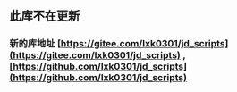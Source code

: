 ## 此库不在更新

### 新的库地址 [https://gitee.com/lxk0301/jd_scripts](https://gitee.com/lxk0301/jd_scripts) , [https://github.com/lxk0301/jd_scripts](https://github.com/lxk0301/jd_scripts) 